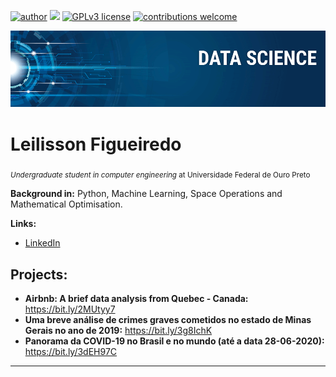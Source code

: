 [![author](https://img.shields.io/badge/author-carlosfab-red.svg)](https://www.linkedin.com/in/carlosfab) [![](https://img.shields.io/badge/python-3.7+-blue.svg)](https://www.python.org/downloads/release/python-365/) [![GPLv3 license](https://img.shields.io/badge/License-GPLv3-blue.svg)](http://perso.crans.org/besson/LICENSE.html) [![contributions welcome](https://img.shields.io/badge/contributions-welcome-brightgreen.svg?style=flat)](https://github.com/carlosfab/data_science/issues)

<p align="center">
  <img src="banner.png" >
</p>

# Leilisson Figueiredo
<sub>*Undergraduate student in computer engineering* at Universidade Federal de Ouro Preto</sub>

**Background in:** Python, Machine Learning, Space Operations and Mathematical Optimisation.

**Links:**
* [LinkedIn](https://www.linkedin.com/in/leilisson-figueiredo-2323291a4/)

## Projects:
* **Airbnb: A brief data analysis from Quebec - Canada:** https://bit.ly/2MUtyy7
* **Uma breve análise de crimes graves cometidos no estado de Minas Gerais no ano de 2019:** https://bit.ly/3g8IchK
* **Panorama da COVID-19 no Brasil e no mundo (até a data 28-06-2020):** https://bit.ly/3dEH97C


---




